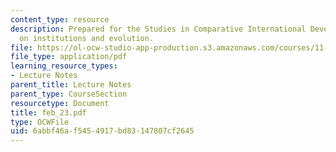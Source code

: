 ```yaml
---
content_type: resource
description: Prepared for the Studies in Comparative International Development symposium
  on institutions and evolution.
file: https://ol-ocw-studio-app-production.s3.amazonaws.com/courses/11-946-planning-in-transition-economies-for-growth-and-equity-spring-2004/6abbf46af5454917bd83147807cf2645_feb_23.pdf
file_type: application/pdf
learning_resource_types:
- Lecture Notes
parent_title: Lecture Notes
parent_type: CourseSection
resourcetype: Document
title: feb_23.pdf
type: OCWFile
uid: 6abbf46a-f545-4917-bd83-147807cf2645
---
```

